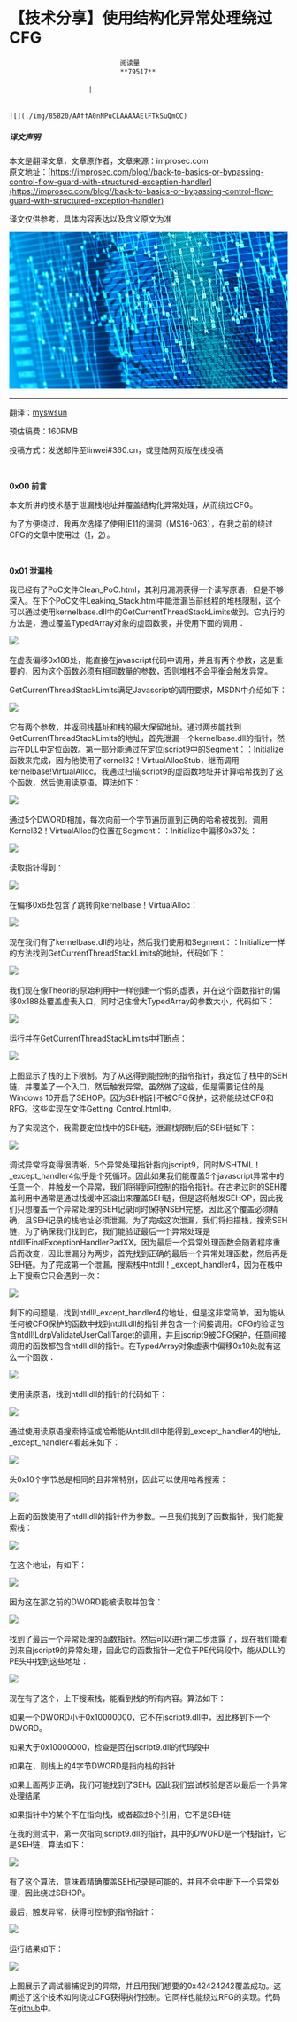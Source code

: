 
# 【技术分享】使用结构化异常处理绕过CFG


                                阅读量   
                                **79517**
                            
                        |
                        
                                                                                                                                    ![](./img/85820/AAffA0nNPuCLAAAAAElFTkSuQmCC)
                                                                                            



##### 译文声明

本文是翻译文章，文章原作者，文章来源：improsec.com
                                <br>原文地址：[https://improsec.com/blog//back-to-basics-or-bypassing-control-flow-guard-with-structured-exception-handler](https://improsec.com/blog//back-to-basics-or-bypassing-control-flow-guard-with-structured-exception-handler)

译文仅供参考，具体内容表达以及含义原文为准

**[![](./img/85820/t011ff18867674802bd.jpg)](./img/85820/t011ff18867674802bd.jpg)**

****

翻译：[myswsun](http://bobao.360.cn/member/contribute?uid=2775084127)

预估稿费：160RMB

投稿方式：发送邮件至linwei#360.cn，或登陆网页版在线投稿

**<br>**

**0x00 前言**

本文所讲的技术基于泄漏栈地址并覆盖结构化异常处理，从而绕过CFG。

为了方便绕过，我再次选择了使用IE11的漏洞（MS16-063），在我之前的绕过CFG的文章中使用过（[1](https://improsec.com/blog/bypassing-control-flow-guard-in-windows-10)，[2](https://improsec.com/blog/bypassing-control-flow-guard-on-windows-10-part-ii)）。

<br>

**0x01 泄漏栈**

我已经有了PoC文件Clean_PoC.html，其利用漏洞获得一个读写原语，但是不够深入。在下个PoC文件Leaking_Stack.html中能泄漏当前线程的堆栈限制，这个可以通过使用kernelbase.dll中的GetCurrentThreadStackLimits做到。它执行的方法是，通过覆盖TypedArray对象的虚函数表，并使用下面的调用：

[![](./img/85820/AAffA0nNPuCLAAAAAElFTkSuQmCC)](https://p3.ssl.qhimg.com/t01ed4d9a7bff4c4326.png)

在虚表偏移0x188处，能直接在javascript代码中调用，并且有两个参数，这是重要的，因为这个函数必须有相同数量的参数，否则堆栈不会平衡会触发异常。

GetCurrentThreadStackLimits满足Javascript的调用要求，MSDN中介绍如下：

[![](./img/85820/AAffA0nNPuCLAAAAAElFTkSuQmCC)](https://p5.ssl.qhimg.com/t0132e711424607436f.png)

它有两个参数，并返回栈基址和栈的最大保留地址。通过两步能找到GetCurrentThreadStackLimits的地址，首先泄漏一个kernelbase.dll的指针，然后在DLL中定位函数。第一部分能通过在定位jscript9中的Segment：：Initialize函数来完成，因为他使用了kernel32！VirtualAllocStub，继而调用kernelbase!VirtualAlloc。我通过扫描jscript9的虚函数地址并计算哈希找到了这个函数，然后使用读原语。算法如下：

[![](./img/85820/AAffA0nNPuCLAAAAAElFTkSuQmCC)](https://p3.ssl.qhimg.com/t0124e8f074a8fba061.png)

通过5个DWORD相加，每次向前一个字节遍历直到正确的哈希被找到。调用Kernel32！VirtualAlloc的位置在Segment：：Initialize中偏移0x37处：

[![](./img/85820/AAffA0nNPuCLAAAAAElFTkSuQmCC)](https://p1.ssl.qhimg.com/t019d7e5e432872d6a0.png)

读取指针得到：

[![](./img/85820/AAffA0nNPuCLAAAAAElFTkSuQmCC)](https://p0.ssl.qhimg.com/t01ee5b62ad578f3458.png)

在偏移0x6处包含了跳转向kernelbase！VirtualAlloc：

[![](./img/85820/AAffA0nNPuCLAAAAAElFTkSuQmCC)](https://p1.ssl.qhimg.com/t016788ef90efdec0f2.png)

现在我们有了kernelbase.dll的地址，然后我们使用和Segment：：Initialize一样的方法找到GetCurrentThreadStackLimits的地址，代码如下：

[![](./img/85820/AAffA0nNPuCLAAAAAElFTkSuQmCC)](https://p5.ssl.qhimg.com/t011f9ed23fc09bb651.png)

我们现在像Theori的原始利用中一样创建一个假的虚表，并在这个函数指针的偏移0x188处覆盖虚表入口，同时记住增大TypedArray的参数大小，代码如下：

[![](./img/85820/AAffA0nNPuCLAAAAAElFTkSuQmCC)](https://p4.ssl.qhimg.com/t01e65d55d8f22de316.png)

运行并在GetCurrentThreadStackLimits中打断点：

[![](./img/85820/AAffA0nNPuCLAAAAAElFTkSuQmCC)](https://p3.ssl.qhimg.com/t01fefea02daa48bc25.png)

上图显示了栈的上下限制。为了从这得到能控制的指令指针，我定位了栈中的SEH链，并覆盖了一个入口，然后触发异常。虽然做了这些，但是需要记住的是Windows 10开启了SEHOP。因为SEH指针不被CFG保护，这将能绕过CFG和RFG。这些实现在文件Getting_Control.html中。

为了实现这个，我需要定位栈中的SEH链，泄漏栈限制后的SEH链如下：

[![](./img/85820/AAffA0nNPuCLAAAAAElFTkSuQmCC)](https://p5.ssl.qhimg.com/t01ffe181cb7e785adb.png)

调试异常将变得很清晰，5个异常处理指针指向jscript9，同时MSHTML！_except_handler4似乎是个死循环。因此如果我们能覆盖5个javascript异常中的任意一个，并触发一个异常，我们将得到可控制的指令指针。在古老过时的SEH覆盖利用中通常是通过栈缓冲区溢出来覆盖SEH链，但是这将触发SEHOP，因此我们只想覆盖一个异常处理的SEH记录同时保持NSEH完整。因此这个覆盖必须精确，且SEH记录的栈地址必须泄漏。为了完成这次泄漏，我们将扫描栈，搜索SEH链，为了确保我们找到它，我们能验证最后一个异常处理是ntdll!FinalExceptionHandlerPadXX。因为最后一个异常处理函数会随着程序重启而改变，因此泄漏分为两步，首先找到正确的最后一个异常处理函数，然后再是SEH链。为了完成第一个泄漏，搜索栈中ntdll！_except_handler4，因为在栈中上下搜索它只会遇到一次：

[![](./img/85820/AAffA0nNPuCLAAAAAElFTkSuQmCC)](https://p0.ssl.qhimg.com/t0116d7d2c002435dc8.png)

剩下的问题是，找到ntdll!_except_handler4的地址，但是这非常简单，因为能从任何被CFG保护的函数中找到ntdll.dll的指针并包含一个间接调用。CFG的验证包含ntdll!LdrpValidateUserCallTarget的调用，并且jscript9被CFG保护，任意间接调用的函数都包含ntdll.dll的指针。在TypedArray对象虚表中偏移0x10处就有这么一个函数：

[![](./img/85820/AAffA0nNPuCLAAAAAElFTkSuQmCC)](https://p1.ssl.qhimg.com/t0165149e099fe269bc.png)

使用读原语，找到ntdll.dll的指针的代码如下：

[![](./img/85820/AAffA0nNPuCLAAAAAElFTkSuQmCC)](https://p1.ssl.qhimg.com/t011929a9d0327b8136.png)

通过使用读原语搜索特征或哈希能从ntdll.dll中能得到_except_handler4的地址，_except_handler4看起来如下：

[![](./img/85820/AAffA0nNPuCLAAAAAElFTkSuQmCC)](https://p0.ssl.qhimg.com/t0197a77261a8c3dd60.png)

头0x10个字节总是相同的且非常特别，因此可以使用哈希搜索：

[![](./img/85820/AAffA0nNPuCLAAAAAElFTkSuQmCC)](https://p0.ssl.qhimg.com/t01859f52adbdf4cb29.png)

上面的函数使用了ntdll.dll的指针作为参数。一旦我们找到了函数指针，我们能搜索栈：

[![](./img/85820/AAffA0nNPuCLAAAAAElFTkSuQmCC)](https://p0.ssl.qhimg.com/t019adcfda9f0ed4de3.png)

在这个地址，有如下：

[![](./img/85820/AAffA0nNPuCLAAAAAElFTkSuQmCC)](https://p4.ssl.qhimg.com/t01aea8f1f54147eaf1.png)

因为这在那之前的DWORD能被读取并包含：

[![](./img/85820/AAffA0nNPuCLAAAAAElFTkSuQmCC)](https://p3.ssl.qhimg.com/t01ed86aa27595830f5.png)

找到了最后一个异常处理的函数指针。然后可以进行第二步泄露了，现在我们能看到来自jscript9的异常处理，因此它的函数指针一定位于PE代码段中，能从DLL的PE头中找到这些地址：

[![](./img/85820/AAffA0nNPuCLAAAAAElFTkSuQmCC)](https://p0.ssl.qhimg.com/t01f19890095d3ecb7f.png)

现在有了这个，上下搜索栈，能看到栈的所有内容。算法如下：

如果一个DWORD小于0x10000000，它不在jscript9.dll中，因此移到下一个DWORD。

如果大于0x10000000，检查是否在jscript9.dll的代码段中

如果在，则栈上的4字节DWORD是指向栈的指针

如果上面两步正确，我们可能找到了SEH，因此我们尝试校验是否以最后一个异常处理结尾

如果指针中的某个不在指向栈，或者超过8个引用，它不是SEH链

在我的测试中，第一次指向jscript9.dll的指针，其中的DWORD是一个栈指针，它是SEH链，算法如下：

[![](./img/85820/AAffA0nNPuCLAAAAAElFTkSuQmCC)](https://p0.ssl.qhimg.com/t0170ae04165cc4f21d.png)

有了这个算法，意味着精确覆盖SEH记录是可能的，并且不会中断下一个异常处理，因此绕过SEHOP。

最后，触发异常，获得可控制的指令指针：

[![](./img/85820/AAffA0nNPuCLAAAAAElFTkSuQmCC)](https://p2.ssl.qhimg.com/t0132d25e713b493bf2.png)

运行结果如下：

[![](./img/85820/AAffA0nNPuCLAAAAAElFTkSuQmCC)](https://p5.ssl.qhimg.com/t01ddc6d3035ce32223.png)

上图展示了调试器捕捉到的异常，并且用我们想要的0x42424242覆盖成功。这阐述了这个技术如何绕过CFG获得执行控制。它同样也能绕过RFG的实现。代码在[github](https://github.com/MortenSchenk/Bypassing_CFG_SEH)中。
